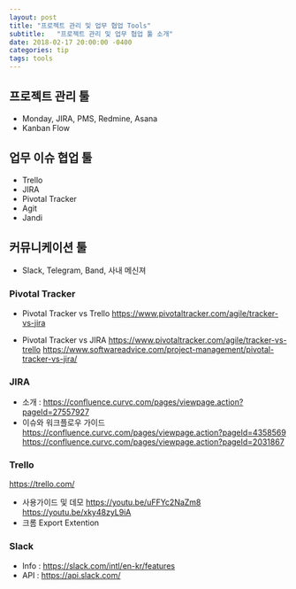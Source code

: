 ```yaml
---
layout: post
title: "프로젝트 관리 및 업무 협업 Tools"
subtitle:   "프로젝트 관리 및 업무 협업 툴 소개"
date: 2018-02-17 20:00:00 -0400
categories: tip
tags: tools
---
```


## 프로젝트 관리 툴
- Monday, JIRA, PMS, Redmine, Asana
- Kanban Flow

## 업무 이슈 협업 툴
- Trello
- JIRA
- Pivotal Tracker 
- Agit 
- Jandi

## 커뮤니케이션 툴
- Slack, Telegram, Band, 사내 메신져


### Pivotal Tracker
- Pivotal Tracker vs Trello
https://www.pivotaltracker.com/agile/tracker-vs-jira

- Pivotal Tracker vs JIRA
https://www.pivotaltracker.com/agile/tracker-vs-trello
https://www.softwareadvice.com/project-management/pivotal-tracker-vs-jira/

### JIRA 
- 소개 : https://confluence.curvc.com/pages/viewpage.action?pageId=27557927
- 이슈와 워크플로우 가이드
https://confluence.curvc.com/pages/viewpage.action?pageId=4358569
https://confluence.curvc.com/pages/viewpage.action?pageId=2031867

### Trello
https://trello.com/
- 사용가이드 및 데모 
https://youtu.be/uFFYc2NaZm8
https://youtu.be/xky48zyL9iA
- 크롬 Export Extention

### Slack
- Info : https://slack.com/intl/en-kr/features
- API : https://api.slack.com/


